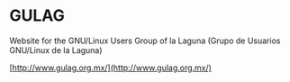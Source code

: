 # GULAG

Website for the GNU/Linux Users Group of la Laguna (Grupo de Usuarios GNU/Linux de la Laguna)

[http://www.gulag.org.mx/](http://www.gulag.org.mx/)

